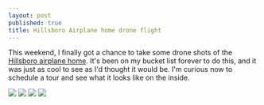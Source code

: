 ```yaml
---
layout: post
published: true
title: Hillsboro Airplane home drone flight
---
```

This weekend, I finally got a chance to take some drone shots of the [Hillsboro airplane home](http://www.oregonlive.com/hg/index.ssf/2016/04/airplane_home_hillsboro_portla.html). It's been on my bucket list forever to do this, and it was just as cool to see as I'd thought it would be. I'm curious now to schedule a tour and see what it looks like on the inside.

![]({{site.cdn_path}}/2017/05/28/1.jpg)
![]({{site.cdn_path}}/2017/05/28/2.jpg)
![]({{site.cdn_path}}/2017/05/28/3.jpg)
![]({{site.cdn_path}}/2017/05/28/4.jpg)
